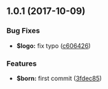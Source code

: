<a name="1.0.1"></a>
## 1.0.1 (2017-10-09)


### Bug Fixes

* **$logo:** fix typo ([c606426](https://github.com/ulivz/roly/commit/c606426))


### Features

* **$born:** first commit ([3fdec85](https://github.com/ulivz/roly/commit/3fdec85))



